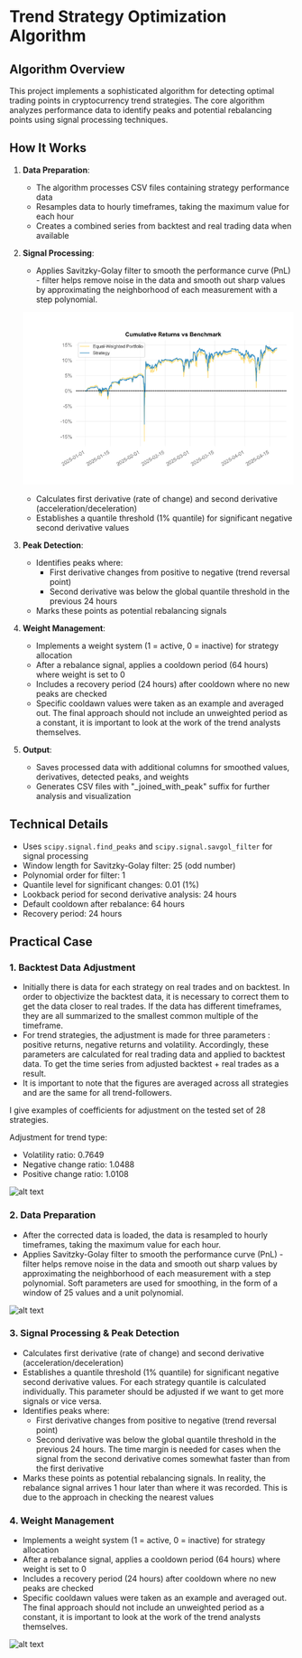 # Trend Strategy Optimization Algorithm

## Algorithm Overview

This project implements a sophisticated algorithm for detecting optimal trading points in cryptocurrency trend strategies. The core algorithm analyzes performance data to identify peaks and potential rebalancing points using signal processing techniques.

## How It Works

1. **Data Preparation**:
   - The algorithm processes CSV files containing strategy performance data
   - Resamples data to hourly timeframes, taking the maximum value for each hour
   - Creates a combined series from backtest and real trading data when available

2. **Signal Processing**:
   - Applies Savitzky-Golay filter to smooth the performance curve (PnL) - filter helps remove noise in the data and smooth out sharp values by approximating the neighborhood of each measurement with a step polynomial.
   
   ![alt text](plots/image.png)

   - Calculates first derivative (rate of change) and second derivative (acceleration/deceleration)
   - Establishes a quantile threshold (1% quantile) for significant negative second derivative values

3. **Peak Detection**:
   - Identifies peaks where:
     - First derivative changes from positive to negative (trend reversal point)
     - Second derivative was below the global quantile threshold in the previous 24 hours
   - Marks these points as potential rebalancing signals

4. **Weight Management**:
   - Implements a weight system (1 = active, 0 = inactive) for strategy allocation
   - After a rebalance signal, applies a cooldown period (64 hours) where weight is set to 0
   - Includes a recovery period (24 hours) after cooldown where no new peaks are checked
   - Specific cooldawn values were taken as an example and averaged out. The final approach should not include an unweighted period as a constant, it is important to look at the work of the trend analysts themselves.

5. **Output**:
   - Saves processed data with additional columns for smoothed values, derivatives, detected peaks, and weights
   - Generates CSV files with "_joined_with_peak" suffix for further analysis and visualization

## Technical Details

- Uses `scipy.signal.find_peaks` and `scipy.signal.savgol_filter` for signal processing
- Window length for Savitzky-Golay filter: 25 (odd number)
- Polynomial order for filter: 1
- Quantile level for significant changes: 0.01 (1%)
- Lookback period for second derivative analysis: 24 hours
- Default cooldown after rebalance: 64 hours
- Recovery period: 24 hours

## Practical Case

### **1. Backtest Data Adjustment**
   - Initially there is data for each strategy on real trades and on backtest. In order to objectivize the backtest data, it is necessary to correct them to get the data closer to real trades. If the data has different timeframes, they are all summarized to the smallest common multiple of the timeframe.
   - For trend strategies, the adjustment is made for three parameters : positive returns, negative returns and volatility. Accordingly, these parameters are calculated for real trading data and applied to backtest data. To get the time series from adjusted backtest + real trades as a result.
   - It is important to note that the figures are averaged across all strategies and are the same for all trend-followers.
   
   I give examples of coefficients for adjustment on the tested set of 28 strategies.

   Adjustment for trend type:
   
   - Volatility ratio: 0.7649
   - Negative change ratio: 1.0488
   - Positive change ratio: 1.0108

   ![alt text](merged_AtomUsdt_fluger_Value_comparison.png)

### **2. Data Preparation**
   - After the corrected data is loaded, the data is resampled to hourly timeframes, taking the maximum value for each hour.
   - Applies Savitzky-Golay filter to smooth the performance curve (PnL) - filter helps remove noise in the data and smooth out sharp values by approximating the neighborhood of each measurement with a step polynomial. Soft parameters are used for smoothing, in the form of a window of 25 values and a unit polynomial.

   ![alt text](image-1.png)

### **3. Signal Processing & Peak Detection**

   - Calculates first derivative (rate of change) and second derivative (acceleration/deceleration)
   - Establishes a quantile threshold (1% quantile) for significant negative second derivative values. For each strategy quantile is calculated individually. This parameter should be adjusted if we want to get more signals or vice versa.
   - Identifies peaks where:
     - First derivative changes from positive to negative (trend reversal point)
     - Second derivative was below the global quantile threshold in the previous 24 hours. The time margin is needed for cases when the signal from the second derivative comes somewhat faster than from the first derivative
   - Marks these points as potential rebalancing signals. In reality, the rebalance signal arrives 1 hour later than where it was recorded. This is due to the approach in checking the nearest values
   

### **4. Weight Management**
   - Implements a weight system (1 = active, 0 = inactive) for strategy allocation
   - After a rebalance signal, applies a cooldown period (64 hours) where weight is set to 0
   - Includes a recovery period (24 hours) after cooldown where no new peaks are checked
   - Specific cooldawn values were taken as an example and averaged out. The final approach should not include an unweighted period as a constant, it is important to look at the work of the trend analysts themselves.
   
![alt text](image-2.png)
